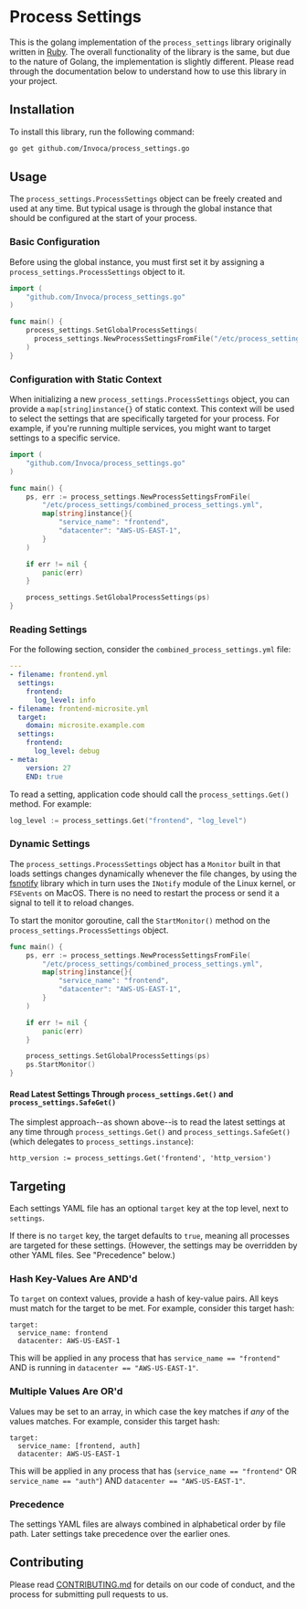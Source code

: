 # Process Settings

This is the golang implementation of the `process_settings` library originally written in [Ruby](https://github.com/Invoca/process_settings).
The overall functionality of the library is the same, but due to the nature of Golang, the implementation is slightly different.
Please read through the documentation below to understand how to use this library in your project.

## Installation

To install this library, run the following command:

```bash
go get github.com/Invoca/process_settings.go
```

## Usage

The `process_settings.ProcessSettings` object can be freely created and used at any time.
But typical usage is through the global instance that should be configured at the start of your process.

### Basic Configuration

Before using the global instance, you must first set it by assigning a `process_settings.ProcessSettings` object to it.

```go
import (
    "github.com/Invoca/process_settings.go"
)

func main() {
    process_settings.SetGlobalProcessSettings(
      process_settings.NewProcessSettingsFromFile("/etc/process_settings/combined_process_settings.yml")
    )
}
```

### Configuration with Static Context

When initializing a new `process_settings.ProcessSettings` object, you can provide a `map[string]instance{}` of static context.
This context will be used to select the settings that are specifically targeted for your process.
For example, if you're running multiple services, you might want to target settings to a specific service.

```go
import (
    "github.com/Invoca/process_settings.go"
)

func main() {
    ps, err := process_settings.NewProcessSettingsFromFile(
        "/etc/process_settings/combined_process_settings.yml",
        map[string]instance{}{
            "service_name": "frontend",
            "datacenter": "AWS-US-EAST-1",
        }
    )

    if err != nil {
        panic(err)
    }

    process_settings.SetGlobalProcessSettings(ps)
}
```

### Reading Settings

For the following section, consider the `combined_process_settings.yml` file:
```yaml
---
- filename: frontend.yml
  settings:
    frontend:
      log_level: info
- filename: frontend-microsite.yml
  target:
    domain: microsite.example.com
  settings:
    frontend:
      log_level: debug
- meta:
    version: 27
    END: true
```

To read a setting, application code should call the `process_settings.Get()` method.
For example:

```go
log_level := process_settings.Get("frontend", "log_level")
```

### Dynamic Settings

The `process_settings.ProcessSettings` object has a `Monitor` built in that loads settings changes dynamically whenever the file changes,
by using the [fsnotify](https://github.com./fsnotify/fsnotify) library which in turn uses the `INotify` module of the Linux kernel, or `FSEvents` on MacOS. There is no need to restart the process or send it a signal to tell it to reload changes.

To start the monitor goroutine, call the `StartMonitor()` method on the `process_settings.ProcessSettings` object.

```go
func main() {
    ps, err := process_settings.NewProcessSettingsFromFile(
        "/etc/process_settings/combined_process_settings.yml",
        map[string]instance{}{
            "service_name": "frontend",
            "datacenter": "AWS-US-EAST-1",
        }
    )

    if err != nil {
        panic(err)
    }

    process_settings.SetGlobalProcessSettings(ps)
    ps.StartMonitor()
}
```

#### Read Latest Settings Through `process_settings.Get()` and `process_settings.SafeGet()`

The simplest approach--as shown above--is to read the latest settings at any time through `process_settings.Get()`
and `process_settings.SafeGet()` (which delegates to `process_settings.instance`):

```
http_version := process_settings.Get('frontend', 'http_version')
```

## Targeting
Each settings YAML file has an optional `target` key at the top level, next to `settings`.

If there is no `target` key, the target defaults to `true`, meaning all processes are targeted for these settings. (However, the settings may be overridden by other YAML files. See "Precedence" below.)

### Hash Key-Values Are AND'd
To `target` on context values, provide a hash of key-value pairs. All keys must match for the target to be met. For example, consider this target hash:
```
target:
  service_name: frontend
  datacenter: AWS-US-EAST-1
```
This will be applied in any process that has `service_name == "frontend"` AND is running in `datacenter == "AWS-US-EAST-1"`.

### Multiple Values Are OR'd
Values may be set to an array, in which case the key matches if _any_ of the values matches. For example, consider this target hash:
```
target:
  service_name: [frontend, auth]
  datacenter: AWS-US-EAST-1
```
This will be applied in any process that has (`service_name == "frontend"` OR `service_name == "auth"`) AND `datacenter == "AWS-US-EAST-1"`.

### Precedence
The settings YAML files are always combined in alphabetical order by file path. Later settings take precedence over the earlier ones.

## Contributing

Please read [CONTRIBUTING.md](CONTRIBUTING.md) for details on our code of conduct, and the process for submitting pull requests to us.
